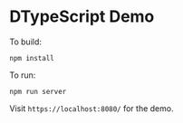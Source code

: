 # DTypeScript Demo

To build:

`npm install`

To run:

`npm run server`

Visit `https://localhost:8080/` for the demo.
